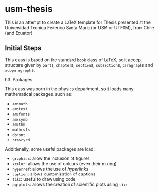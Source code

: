 usm-thesis
==========

This is an attempt to create a LaTeX template for Thesis presented at the Universidad Tecnica Federico Santa Maria (or USM or UTFSM), from Chile (and Ecuator)

Initial Steps
-------------

This class is based on the standard `book` class of LaTeX, so it accept structure given by `part`s, `chapter`s, `section`s, `subsection`s, `paragraph`s and `subparagraph`s.

h3. Packages

This class was born in the physics department, so it loads many mathematical packages, such as:

- `amsmath`
- `amstext`
- `amsfonts`
- `amssymb`
- `amsthm`
- `mathrsfs`
- `dsfont`
- `stmaryrd`

Additionally, some useful packages are load:

- `graphicx`: allow the inclusion of figures
- `xcolor`: allows the use of colours (even their mixing)
- `hyperref`: allows the use of *hyperlinks*
- `caption`: allows customisation of captions
- `tikz`: useful to draw using code
- `pgfplots`: allows the creation of scientific plots using `tikz`

